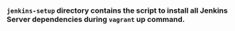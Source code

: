 ### `jenkins-setup` directory contains the script to install all Jenkins Server dependencies during `vagrant` up command.